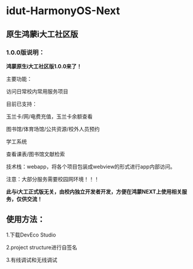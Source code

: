 # idut-HarmonyOS-Next
## **原生鸿蒙i大工社区版**

### **1.0.0版说明：**

**鸿蒙原生i大工社区版1.0.0来了！**

主要功能：

访问日常校内常用服务项目

目前已支持：

玉兰卡/网/电费充值，玉兰卡余额查看

图书馆/体育场馆/公共资源/校外人员预约

学工系统

查看课表/图书馆文献检索

技术栈：webapp，将各个项目包装成webview的形式进行app内部访问。

注意：大部分服务需要校园网环境！！！

**此与i大工正式版无关，由校内独立开发者开发，方便在鸿蒙NEXT上使用相关服务，仅供交流！**

## **使用方法：**
1.下载DevEco Studio

2.project structure进行自签名

3.有线调试和无线调试
